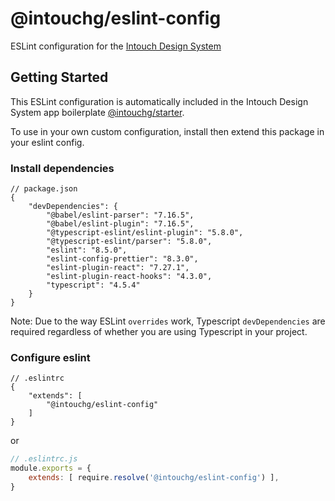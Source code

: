 # @intouchg/eslint-config

ESLint configuration for the [Intouch Design System](https://ids.intouchg.co/)


## Getting Started

This ESLint configuration is automatically included in the Intouch Design System app boilerplate [@intouchg/starter](https://npmjs.com/package/@intouchg/starter).

To use in your own custom configuration, install then extend this package in your eslint config.

### Install dependencies

```jsonc
// package.json
{
    "devDependencies": {
        "@babel/eslint-parser": "7.16.5",
        "@babel/eslint-plugin": "7.16.5",
        "@typescript-eslint/eslint-plugin": "5.8.0",
        "@typescript-eslint/parser": "5.8.0",
        "eslint": "8.5.0",
        "eslint-config-prettier": "8.3.0",
        "eslint-plugin-react": "7.27.1",
        "eslint-plugin-react-hooks": "4.3.0",
        "typescript": "4.5.4"
    }
}
```
Note: Due to the way ESLint `overrides` work, Typescript `devDependencies` are required regardless of whether you are using Typescript in your project.

### Configure eslint

```jsonc
// .eslintrc
{
    "extends": [
        "@intouchg/eslint-config"
    ]
}
```

or

```js
// .eslintrc.js
module.exports = {
    extends: [ require.resolve('@intouchg/eslint-config') ],
}
```